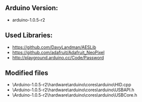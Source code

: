 ## Arduino Version:
* arduino-1.0.5-r2

## Used Libraries:
* https://github.com/DavyLandman/AESLib
* https://github.com/adafruit/Adafruit_NeoPixel
* http://playground.arduino.cc/Code/Password

## Modified files
* \Arduino-1.0.5-r2\hardware\arduino\cores\arduino\HID.cpp
* \Arduino-1.0.5-r2\hardware\arduino\cores\arduino\USBAPI.h
* \Arduino-1.0.5-r2\hardware\arduino\cores\arduino\USBCore.h